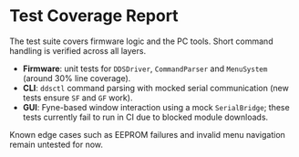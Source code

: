 # Test Coverage Report

The test suite covers firmware logic and the PC tools. Short command handling
is verified across all layers.

- **Firmware**: unit tests for `DDSDriver`, `CommandParser` and `MenuSystem`
  (around 30% line coverage).
- **CLI**: `ddsctl` command parsing with mocked serial communication (new tests
  ensure `SF` and `GF` work).
- **GUI**: Fyne-based window interaction using a mock `SerialBridge`; these tests
  currently fail to run in CI due to blocked module downloads.

Known edge cases such as EEPROM failures and invalid menu navigation remain untested for now.
